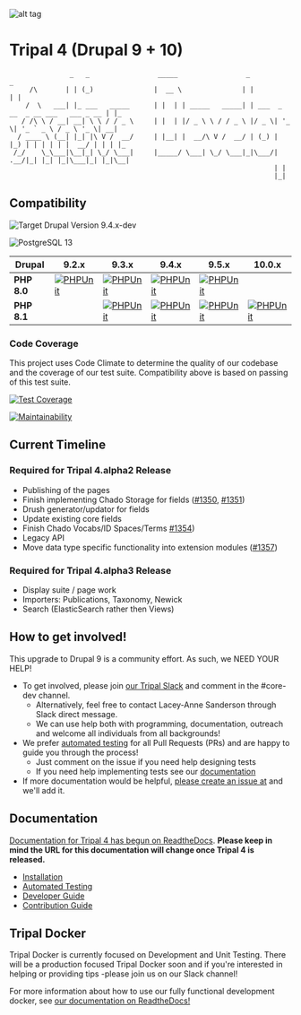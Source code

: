 ![alt tag](https://raw.githubusercontent.com/tripal/tripal/7.x-3.x/tripal/theme/images/tripal_logo.png)

# Tripal 4 (Drupal 9 + 10)

                   _   _                 _____                 _                                  _   
         /\       | | (_)               |  __ \               | |                                | |  
        /  \   ___| |_ ___   _____      | |  | | _____   _____| | ___  _ __  _ __ ___   ___ _ __ | |_
       / /\ \ / __| __| \ \ / / _ \     | |  | |/ _ \ \ / / _ \ |/ _ \| '_ \| '_ ` _ \ / _ \ '_ \| __|
      / ____ \ (__| |_| |\ V /  __/     | |__| |  __/\ V /  __/ | (_) | |_) | | | | | |  __/ | | | |_
     /_/    \_\___|\__|_| \_/ \___|     |_____/ \___| \_/ \___|_|\___/| .__/|_| |_| |_|\___|_| |_|\__|
                                                                      | |                             
                                                                      |_|                             


## Compatibility

![Target Drupal Version 9.4.x-dev](https://img.shields.io/badge/Target%20Drupal%20Version-9.4.x-informational)

![PostgreSQL 13](https://img.shields.io/badge/PostreSQL-13-success)

| Drupal      | 9.2.x                                                                                                                                                                    | 9.3.x                                                                                                                                                                        | 9.4.x                                                                                                                                                                        | 9.5.x                                                                                                                                                                        | 10.0.x                                                                                                                                                                         |
|-------------|--------------------------------------------------------------------------------------------------------------------------------------------------------------------------|------------------------------------------------------------------------------------------------------------------------------------------------------------------------------|------------------------------------------------------------------------------------------------------------------------------------------------------------------------------|------------------------------------------------------------------------------------------------------------------------------------------------------------------------------|--------------------------------------------------------------------------------------------------------------------------------------------------------------------------------|
| **PHP 8.0** | [![PHPUnit](https://github.com/tripal/tripal/actions/workflows/MAIN-phpunit-php8_D9_2x.yml/badge.svg)](https://github.com/tripal/tripal/actions/workflows/MAIN-phpunit-php8_D9_2x.yml) | [![PHPUnit](https://github.com/tripal/tripal/actions/workflows/MAIN-phpunit-php8_D9_3x.yml/badge.svg)](https://github.com/tripal/tripal/actions/workflows/MAIN-phpunit-php8_D9_3x.yml)     | [![PHPUnit](https://github.com/tripal/tripal/actions/workflows/MAIN-phpunit-php8_D9_4x.yml/badge.svg)](https://github.com/tripal/tripal/actions/workflows/MAIN-phpunit-php8_D9_4x.yml)     | [![PHPUnit](https://github.com/tripal/tripal/actions/workflows/MAIN-phpunit-php8_D9_5x.yml/badge.svg)](https://github.com/tripal/tripal/actions/workflows/MAIN-phpunit-php8_D9_5x.yml)     |                                                                                                                                                                                |
| **PHP 8.1** |                                                                                                                                                                          | [![PHPUnit](https://github.com/tripal/tripal/actions/workflows/MAIN-phpunit-php8.1_D9_3x.yml/badge.svg)](https://github.com/tripal/tripal/actions/workflows/MAIN-phpunit-php8.1_D9_3x.yml) | [![PHPUnit](https://github.com/tripal/tripal/actions/workflows/MAIN-phpunit-php8.1_D9_4x.yml/badge.svg)](https://github.com/tripal/tripal/actions/workflows/MAIN-phpunit-php8.1_D9_4x.yml) | [![PHPUnit](https://github.com/tripal/tripal/actions/workflows/MAIN-phpunit-php8.1_D9_5x.yml/badge.svg)](https://github.com/tripal/tripal/actions/workflows/MAIN-phpunit-php8.1_D9_5x.yml) | [![PHPUnit](https://github.com/tripal/tripal/actions/workflows/MAIN-phpunit-php8.1_D10_0x.yml/badge.svg)](https://github.com/tripal/tripal/actions/workflows/MAIN-phpunit-php8.1_D10_0x.yml) |

### Code Coverage

This project uses Code Climate to determine the quality of our codebase and the coverage of our test suite. Compatibility above is based on passing of this test suite.

[![Test Coverage](https://api.codeclimate.com/v1/badges/994fcd39a0eef9cff742/test_coverage)](https://codeclimate.com/github/tripal/tripal/test_coverage)

[![Maintainability](https://api.codeclimate.com/v1/badges/994fcd39a0eef9cff742/maintainability)](https://codeclimate.com/github/tripal/tripal/maintainability)

## Current Timeline

### Required for Tripal 4.alpha2 Release

- Publishing of the pages
- Finish implementing Chado Storage for fields ([#1350](https://github.com/tripal/tripal/issues/1350), [#1351](https://github.com/tripal/tripal/issues/1351))
- Drush generator/updator for fields
- Update existing core fields
- Finish Chado Vocabs/ID Spaces/Terms [#1354](https://github.com/tripal/tripal/issues/1354))
- Legacy API
- Move data type specific functionality into extension modules ([#1357](https://github.com/tripal/tripal/issues/1357))

### Required for Tripal 4.alpha3 Release

- Display suite / page work
- Importers: Publications, Taxonomy, Newick
- Search (ElasticSearch rather then Views)

## How to get involved!

This upgrade to Drupal 9 is a community effort. As such, we NEED YOUR HELP!

  - To get involved, please join [our Tripal Slack](http://tripal.info/join/slack) and comment in the #core-dev channel.
    - Alternatively, feel free to contact Lacey-Anne Sanderson through Slack direct message.
    - We can use help both with programming, documentation, outreach and welcome all individuals from all backgrounds!
  - We prefer [automated testing](https://tripaldoc.readthedocs.io/en/latest/dev_guide/testing.html) for all Pull Requests (PRs) and are happy to guide you through the process!
    - Just comment on the issue if you need help designing tests
    - If you need help implementing tests see our [documentation](https://tripaldoc.readthedocs.io/en/latest/dev_guide/testing.html)
  - If more documentation would be helpful, [please create an issue at](https://github.com/tripal/tripal_doc) and we'll add it.

## Documentation

[Documentation for Tripal 4 has begun on ReadtheDocs](https://tripaldoc.readthedocs.io/en/latest/dev_guide.html). **Please keep in mind the URL for this documentation will change once Tripal 4 is released.**

  - [Installation](https://tripaldoc.readthedocs.io/en/latest/install.html)
  - [Automated Testing](https://tripaldoc.readthedocs.io/en/latest/dev_guide/testing.html)
  - [Developer Guide](https://tripaldoc.readthedocs.io/en/latest/dev_guide.html)
  - [Contribution Guide](https://tripaldoc.readthedocs.io/en/latest/contributing.html)

## Tripal Docker

Tripal Docker is currently focused on Development and Unit Testing. There will be a production focused Tripal Docker soon and if you're interested in helping or providing tips -please join us on our Slack channel!

For more information about how to use our fully functional development docker, see [our documentation on ReadtheDocs!](https://tripaldoc.readthedocs.io/en/latest/install/docker.html)

